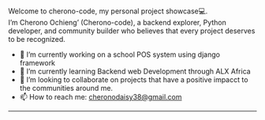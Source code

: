 Welcome to cherono-code, my personal project showcase💻.  
I’m Cherono Ochieng’ (Cherono-code), a backend explorer, Python developer, and community builder who believes that every project deserves to be recognized. 

- 🔭 I’m currently working on a school POS system using django framework
- 🌱 I’m currently learning Backend web Development through ALX Africa
- 👯 I’m looking to collaborate on projects that have a positive impacct to the communities around me.
- 📫 How to reach me: cheronodaisy38@gmail.com
  
---

